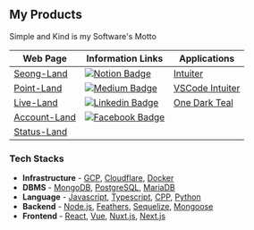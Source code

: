 ## My Products

Simple and Kind is my Software's Motto

| Web Page                                      | Information Links                                                                                                                                                                                                                        | Applications                                                                                      |
| --------------------------------------------- | ---------------------------------------------------------------------------------------------------------------------------------------------------------------------------------------------------------------------------------------- | ------------------------------------------------------------------------------------------------- |
| [Seong-Land](https://seongland.com)           | [![Notion Badge](https://img.shields.io/badge/Notion-white?style=round-square&logo=notion&logoColor=black&link=https://doc.seongland.com)](https://doc.seongland.com)                                                                    | [Intuiter](https://github.com/sungle3737/intuiter)                                                |
| [Point-Land](https://point.seongland.com)     | [![Medium Badge](https://img.shields.io/badge/Medium-black?style=round-square&logo=medium&logoColor=white&link=https://seongland.medium.com)](https://seongland.medium.com/)                                                             | [VSCode Intuiter](https://marketplace.visualstudio.com/items?itemName=seonglae.terminal-intuiter) |
| [Live-Land](https://live.seongland.com)       | [![Linkedin Badge](https://img.shields.io/badge/LinkedIn-blue?style=round-square&logo=LinkedIn&logoColor=white&link=https://www.linkedin.com/in/sungle3737/)](https://www.linkedin.com/in/sungle3737/)                                   | [One Dark Teal](https://marketplace.visualstudio.com/items?itemName=seonglae.one-dark-teal)       |
| [Account-Land](https://account.seongland.com) | [![Facebook Badge](https://img.shields.io/badge/Facebook-1877f2?style=round-square&logo=facebook&logoColor=white&link=https://www.facebook.com/profile.php?id=100006296858033)](https://www.facebook.com/profile.php?id=100006296858033) |                                                                                                   |
| [Status-Land](https://status.seongland.com)   |                                                                                                                                                                                                                                          |                                                                                                   |

### Tech Stacks

- **Infrastructure** -
  [GCP](https://doc.seongland.com/GCP-dc29aee7d3da4cfbaed3f8bce47e8424),
  [Cloudflare](https://doc.seongland.com/Cloudflare-878e4d0e330a430f9b2fe653de49c523),
  [Docker](https://doc.seongland.com/Docker-103c7b90450f45bda55b9b75d0d9e73a)
- **DBMS** -
  [MongoDB](https://doc.seongland.com/mongoDB-2444695fc9c64c75b982098bbb93b5e1),
  [PostgreSQL](https://doc.seongland.com/PostgreSQL-3ae3f466dca04db5a5e1d1f8560f1cfb),
  [MariaDB](https://doc.seongland.com/MySQL-baf7441d97e54fb08d931374e9afdfbe)
- **Language** -
  [Javascript](https://doc.seongland.com/JavaScript-d8251729bdf14178bd7f08044cd0810a),
  [Typescript](https://doc.seongland.com/Typescript-c30005ca7aeb48189fb2fbf9acad81e3),
  [CPP](https://doc.seongland.com/C-0716826a645c48d6875b047db04ade44),
  [Python](https://doc.seongland.com/Python-620b70e49f334d789295ba5c5ad27878)
- **Backend** -
  [Node.js](https://doc.seongland.com/Node-js-b3411b9468054be79ee52339f9060bb2),
  [Feathers](https://doc.seongland.com/Feathers-e1b8acbc3f354aada48afe48e00c222c),
  [Sequelize](https://doc.seongland.com/sequelize-eb27e316933f437896497aad33634535),
  [Mongoose](https://doc.seongland.com/Mongoose-1dd2af4c70254bfb8fc48ffe87dfbfab)
- **Frontend** -
  [React](https://doc.seongland.com/React-6be17656bd6e4fc79074ced55e7f61fd),
  [Vue](https://doc.seongland.com/Vue-f1e411ee22464799b47cad2c83cee06f),
  [Nuxt.js](https://doc.seongland.com/Nuxt-f622f76b0cb64b3dae70c11ddc544114),
  [Next.js](https://doc.seongland.com/Next-js-a75e711438774ea5aaffeb913b3173f0)
